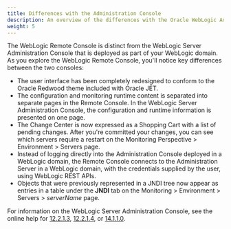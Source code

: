 ```yaml
---
title: Differences with the Administration Console
description: An overview of the differences with the Oracle WebLogic Administration Console.
weight: 5
---
```


The WebLogic Remote Console is distinct from the WebLogic Server Administration Console that is deployed as part of your WebLogic domain. As you explore the WebLogic Remote Console, you'll notice key differences between the two consoles:
* The user interface has been completely redesigned to conform to the Oracle Redwood theme included with Oracle JET.
* The configuration and monitoring runtime content is separated into separate pages in the Remote Console. In the WebLogic Server Administration Console, the configuration and runtime information is presented on one page.
* The Change Center is now expressed as a Shopping Cart with a list of pending changes. After you're committed your changes, you can see which servers require a restart on the Monitoring Perspective > Environment > Servers page.
* Instead of logging directly into the Administration Console deployed in a WebLogic domain, the Remote Console connects to the Administration Server in a WebLogic domain, with the credentials supplied by the user, using WebLogic REST APIs.
* Objects that were previously represented in a JNDI tree now appear as entries in a table under the **JNDI** tab on the  Monitoring > Environment > Servers > *serverName* page.

For information on the WebLogic Server Administration Console, see the online help for [12.2.1.3](https://docs.oracle.com/middleware/12213/wls/WLACH/index.html), [12.2.1.4](https://docs.oracle.com/en/middleware/fusion-middleware/weblogic-server/12.2.1.4/wlach/index.html), or [14.1.1.0](https://docs-uat.us.oracle.com/en/middleware/standalone/weblogic-server/14.1.1.0/wlach/index.html).

